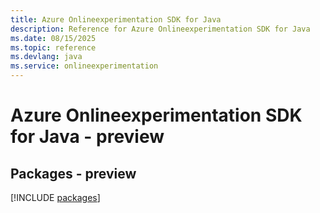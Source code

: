```yaml
---
title: Azure Onlineexperimentation SDK for Java
description: Reference for Azure Onlineexperimentation SDK for Java
ms.date: 08/15/2025
ms.topic: reference
ms.devlang: java
ms.service: onlineexperimentation
---
```

# Azure Onlineexperimentation SDK for Java - preview
## Packages - preview
[!INCLUDE [packages](onlineexperimentation-index.md)]